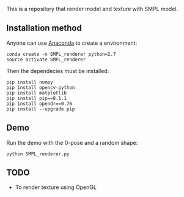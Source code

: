 This is a repository that render model and texture with SMPL model.
## Installation method
Anyone can use [Anaconda](https://www.anaconda.com/) to create a environment:
```
conda create -n SMPL_renderer python=2.7
source activate SMPL_renderer
```
Then the dependecies must be installed:
```
pip install numpy
pip install opencv-python
pip install matplotlib
pip install pip==8.1.1
pip install opendr==0.76
pip install --upgrade pip
```
## Demo
Run the demo with the 0-pose and a random shape:
```
python SMPL_renderer.py
``` 
## TODO
+ To render texture using OpenGL